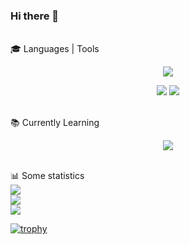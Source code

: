 ### Hi there 👋
<br>
🎓 Languages | Tools
<p align="center">
  <img src="https://skillicons.dev/icons?i=css,html,scss,js" />  
</p>
<p align="center">
  <img src="https://skillicons.dev/icons?i=git,webpack" />
  <img src="https://skillicons.dev/icons?i=figma" />
</p>
<br>
📚 Currently Learning
<p align="center">
  <img src="https://skillicons.dev/icons?i=typescript,nodejs,react" />  
</p>
<br>
📊 Some statistics
<div align="left">
  <img src="https://www.codewars.com/users/AishSI/badges/large">  
</div>
<div align="left">
  <img src="https://github-readme-stats.vercel.app/api?username=aishsi&show_icons=true&theme=city_lights">  
</div>
<div align="left">
  <img src="https://github-profile-trophy.vercel.app/?username=aishsi&rank=B,AA&theme=buddhism">
</div>

[![trophy](https://github-profile-trophy.vercel.app/?username=aishsi)]([https://github.com/ryo-ma/github-profile-trophy](https://github-profile-trophy.vercel.app/?username=aishsi&rank=B,AA))

